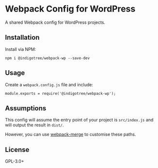 # Webpack Config for WordPress
A shared Webpack config for WordPress projects.

## Installation

Install via NPM:

```
npm i @indigotree/webpack-wp --save-dev
```

## Usage

Create a `webpack.config.js` file and include:

```
module.exports = require('@indigotree/webpack-wp');
```

## Assumptions

This config will assume the entry point of your project is `src/index.js` and will output the result in `dist/`.

However, you can use [webpack-merge](https://www.npmjs.com/package/webpack-merge) to customise these paths.

## License

GPL-3.0+
